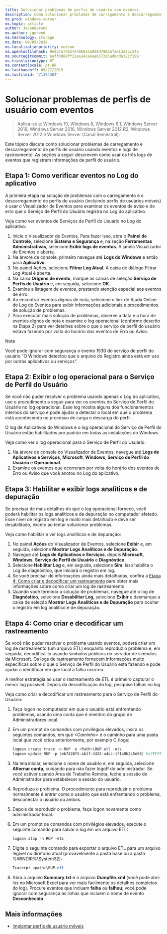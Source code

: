 ```yaml
---
title: Solucionar problemas de perfis de usuário com eventos
description: Como solucionar problemas de carregamento e descarregamento de perfis de usuário usando eventos e logs de rastreamento.
ms.prod: windows-server
ms.topic: article
author: JasonGerend
ms.author: jgerend
ms.technology: storage
ms.date: 04/05/2018
ms.localizationpriority: medium
ms.openlocfilehash: 9e927a77627e786015a928d798aafee13a2cc34b
ms.sourcegitcommit: 6aff3d88ff22ea141a6ea6572a5ad8dd6321f199
ms.translationtype: HT
ms.contentlocale: pt-BR
ms.lasthandoff: 09/27/2019
ms.locfileid: "71394384"
---
```

# <a name="troubleshoot-user-profiles-with-events"></a>Solucionar problemas de perfis de usuário com eventos

>Aplica-se a: Windows 10, Windows 8, Windows 8.1, Windows Server 2019, Windows Server 2016, Windows Server 2012 R2, Windows Server 2012 e Windows Server (Canal Semestral).

Este tópico discute como solucionar problemas de carregamento e descarregamento de perfis de usuário usando eventos e logs de rastreamento. As seções a seguir descrevem como usar os três logs de eventos que registram informações de perfil do usuário.

## <a name="step-1-checking-events-in-the-application-log"></a>Etapa 1: Como verificar eventos no Log do aplicativo

A primeira etapa na solução de problemas com o carregamento e o descarregamento de perfis do usuário (incluindo perfis de usuários móveis) é usar o Visualizador de Eventos para examinar os eventos de aviso e de erro que o Serviço de Perfil do Usuário registra no Log do aplicativo.

Veja como ver eventos de Serviços de Perfil do Usuário no Log do aplicativo:

1. Inicie o Visualizador de Eventos. Para fazer isso, abra o **Painel de Controle**, selecione **Sistema e Segurança** e, na seção **Ferramentas Administrativas**, selecione **Exibir logs de eventos**. A janela Visualizador de Eventos é aberta.
2. Na árvore de console, primeiro navegue até **Logs do Windows** e então para **Aplicativo**.
3. No painel Ações, selecione **Filtrar Log Atual**. A caixa de diálogo Filtrar Log Atual é aberta.
4. Na caixa **Origens de evento**, marque as caixas de seleção **Serviço de Perfis de Usuário** e, em seguida, selecione **OK**.
5. Examine a listagem de eventos, prestando atenção especial aos eventos de erro.
6. Ao encontrar eventos dignos de nota, selecione o link de Ajuda Online do Log de Eventos para exibir informações adicionais e procedimentos de solução de problemas.
7. Para executar mais solução de problemas, observe a data e a hora de eventos dignos de nota e examine o log operacional (conforme descrito na Etapa 2) para ver detalhes sobre o que o serviço de perfil do usuário estava fazendo por volta do horário dos eventos de Erro ou Aviso.

>[!NOTE]
>Você pode ignorar com segurança o evento 1530 do serviço de perfil do usuário "O Windows detectou que o arquivo do Registro ainda está em uso por outros aplicativos ou serviços".

## <a name="step-2-view-the-operational-log-for-the-user-profile-service"></a>Etapa 2: Exibir o log operacional para o Serviço de Perfil do Usuário

Se você não puder resolver o problema usando apenas o Log do aplicativo, use o procedimento a seguir para ver os eventos do Serviço de Perfil do Usuário no log operacional. Esse log mostra alguns dos funcionamentos internos do serviço e pode ajudar a detectar o local em que o problema está acontecendo no processo de carga e descarga do perfil.

O log de Aplicativos do Windows e o log operacional do Serviço de Perfil do Usuário estão habilitados por padrão em todas as instalações do Windows.

Veja como ver o log operacional para o Serviço de Perfil do Usuário:

1. Na árvore de console do Visualizador de Eventos, navegue até **Logs de Aplicativos e Serviços**, **Microsoft**, **Windows**, **Serviço de Perfil do Usuário** e **Operacional**.
2. Examine os eventos que ocorreram por volta do horário dos eventos de Erro ou Aviso que você anotou no Log do aplicativo.

## <a name="step-3-enable-and-view-analytic-and-debug-logs"></a>Etapa 3: Habilitar e exibir logs analíticos e de depuração

Se precisar de mais detalhes do que o log operacional fornece, você poderá habilitar os logs analíticos e de depuração no computador afetado. Esse nível de registro em log é muito mais detalhado e deve ser desabilitado, exceto ao tentar solucionar problemas.

Veja como habilitar e ver logs analíticos e de depuração:

1. No painel **Ações** do Visualizador de Eventos, selecione **Exibir** e, em seguida, selecione **Mostrar Logs Analíticos e de Depuração**.
2. Navegue até **Logs de Aplicativos e Serviços**, depois **Microsoft**, **Windows**, **Serviço de Perfil do Usuário** e **Diagnóstico**.
3. Selecione **Habilitar Log** e, em seguida, selecione **Sim**. Isso habilita o Log de diagnóstico, que iniciará o registro em log.
4. Se você precisar de informações ainda mais detalhadas, confira a [Etapa 4: Como criar e decodificar um rastreamento](#step-4-creating-and-decoding-a-trace) para obter mais informações sobre como criar um log de rastreamento.
5. Quando você terminar a solução de problemas, navegue até o log de **Diagnóstico**, selecione **Desabilitar Log**, selecione **Exibir** e desmarque a caixa de seleção **Mostrar Logs Analíticos e de Depuração** para ocultar o registro em log analítico e de depuração.

## <a name="step-4-creating-and-decoding-a-trace"></a>Etapa 4: Como criar e decodificar um rastreamento

Se você não puder resolver o problema usando eventos, poderá criar um log de rastreamento (um arquivo ETL) enquanto reproduz o problema e, em seguida, decodificá-lo usando símbolos públicos do servidor de símbolos da Microsoft. Os logs de rastreamento fornecem informações muito específicas sobre o que o Serviço de Perfil do Usuário está fazendo e pode ajudar a identificar em que local a falha ocorreu.

A melhor estratégia ao usar o rastreamento de ETL é primeiro capturar o menor log possível. Depois da decodificação do log, pesquise falhas no log.

Veja como criar e decodificar um rastreamento para o Serviço de Perfil do Usuário:

1. Faça logon no computador em que o usuário está enfrentando problemas, usando uma conta que é membro do grupo de Administradores local.
2. Em um prompt de comandos com privilégios elevados, insira os seguintes comandos, em que *\<Caminho\>* é o caminho para uma pasta local que você criou anteriormente, por exemplo C:\\logs:
        
    ```PowerShell
    logman create trace -n RUP -o <Path>\RUP.etl -ets
    logman update RUP -p {eb7428f5-ab1f-4322-a4cc-1f1a9b2c5e98} 0x7FFFFFFF 0x7 -ets
    ```
3. Na tela iniciar, selecione o nome de usuário e, em seguida, selecione **Alternar conta**, cuidando para não fazer logoff do administrador. Se você estiver usando Área de Trabalho Remota, feche a sessão de Administrador para estabelecer a sessão do usuário.
4. Reproduza o problema. O procedimento para reproduzir o problema normalmente é entrar como o usuário que está enfrentando o problema, desconectar o usuário ou ambos.
5. Depois de reproduzir o problema, faça logon novamente como administrador local.
6. Em um prompt de comandos com privilégios elevados, execute o seguinte comando para salvar o log em um arquivo ETL:
  
    ```PowerShell
    logman stop -n RUP -ets
    ```
7. Digite o seguinte comando para exportar o arquivo ETL para um arquivo legível no diretório atual (provavelmente a pasta base ou a pasta %WINDIR%\\System32):
    
    ```PowerShell
    Tracerpt <path>\RUP.etl
    ```
8. Abra o arquivo **Summary.txt** e o arquivo **Dumpfile.xml** (você pode abri-los no Microsoft Excel para ver mais facilmente os detalhes completos do log). Procure eventos que incluam **falha** ou **falhou**; você pode ignorar com segurança as linhas que incluem o nome de evento **Desconhecido**.

## <a name="more-information"></a>Mais informações

* [Implantar perfis de usuário móveis](deploy-roaming-user-profiles.md)